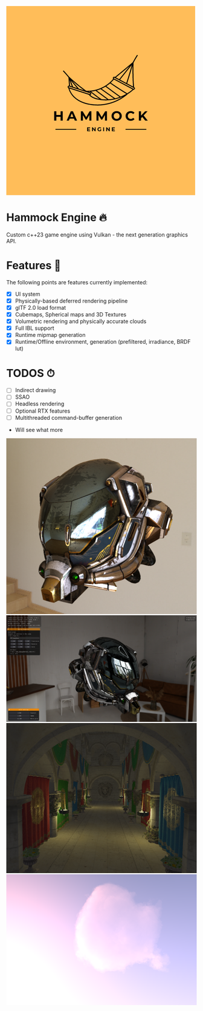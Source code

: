 ![Hammock Engine Logo](https://raw.githubusercontent.com/elliahu/HammockEngine/master/docs/img/hammock-engine-logo.png)

# Hammock Engine 🔥
Custom c++23 game engine using Vulkan - the next generation graphics API.

# Features 🚀
The following points are features currently implemented:
- [x] UI system
- [x] Physically-based deferred rendering pipeline
- [x] glTF 2.0 load format
- [x] Cubemaps, Spherical maps and 3D Textures
- [x] Volumetric rendering and physically accurate clouds
- [x] Full IBL support 
- [x] Runtime mipmap generation
- [x] Runtime/Offline environment, generation (prefiltered, irradiance, BRDF lut)

# TODOS ⏱
- [ ] Indirect drawing 
- [ ] SSAO
- [ ] Headless rendering
- [ ] Optional RTX features
- [ ] Multithreaded command-buffer generation
- Will see what more


![img](https://raw.githubusercontent.com/elliahu/HammockEngine/master/docs/img/IBL.png)
![img](https://raw.githubusercontent.com/elliahu/HammockEngine/master/docs/img/damaged_helmet1.png)
![img](https://raw.githubusercontent.com/elliahu/HammockEngine/master/docs/img/deferred.png)
![img](https://raw.githubusercontent.com/elliahu/HammockEngine/master/docs/img/cloud.png)


